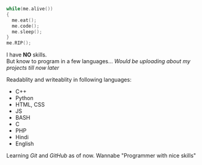 ``` C++ 
while(me.alive())
{
  me.eat();
  me.code();
  me.sleep();
}
me.RIP();
```

I have **NO** skills.
<br>
But know to program in a few languages...
*Would be uploading about my projects till now later*

Readablity and writeablity in following languages:
- C++
- Python
- HTML, CSS
- JS
- BASH
- C
- PHP
- Hindi
- English

Learning *Git* and *GitHub* as of now.
Wannabe "Programmer with nice skills"

